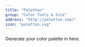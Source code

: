 ```yaml
---
title: "Paletton"
group: "Color Tools & Site"
address: "http://paletton.com/"
icon: "paletton.svg"
---
```

Generate your color palette in here.
